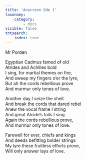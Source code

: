 ```yaml
---
title: 'Anacreon Ode 1'
taxonomy:
    category:
        - docs
visible: false
tntsearch:
    index: true
---
```


<div class="author">Mr Porden</div>

Egyptian Cadmus famed of old  
Atrides and Achilles bold  
I sing, for martial themes on fire,  
And sweep my fingers o’er the lyre,  
But ah the cords rebellious prove  
And murmur only tones of love.  
  
Another day I seize the shell  
And break the cords that dared rebel  
Anew the vocal frame I string  
And great Alcide’s toils I sing  
Again the cords rebellious prove,  
And murmur only tones of love.  
  
Farewell for ever, chiefs and kings  
And deeds befitting bolder strings  
My lyre these fruitless efforts prove,  
Will only answer lays of love.